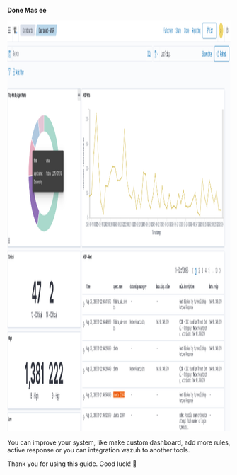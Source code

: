 **Done Mas ee**

<img width="1855" height="929" alt="image" src="/dashboard.png" />

You can improve your system, like make custom dashboard, add more rules, active response or you can integration wazuh to another tools. 

Thank you for using this guide. Good luck! 🙌
